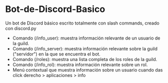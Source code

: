 # Bot-de-Discord-Basico
Un bot de Discord básico escrito totalmente con slash commands, creado con discord.py 

- Comando (/info_user): muestra información relevante de un usuario de la guild.
- Comando (/info_server): muestra información relevante sobre la guild ("servidor") en la que se encuentra el bot.
- Comando (/roles): muestra una lista completa de los roles de la guild.
- Comando (/info_rol): muestra información relevante sobre un rol.
- Menú contextual que muestra información sobre un usuario cuando das click derecho > aplicaciones > info 
